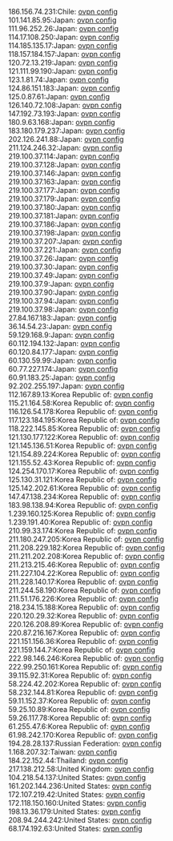 186.156.74.231:Chile: [ovpn config](vpn/186_156_74_231.ovpn)  
101.141.85.95:Japan: [ovpn config](vpn/101_141_85_95.ovpn)  
111.96.252.26:Japan: [ovpn config](vpn/111_96_252_26.ovpn)  
114.17.108.250:Japan: [ovpn config](vpn/114_17_108_250.ovpn)  
114.185.135.17:Japan: [ovpn config](vpn/114_185_135_17.ovpn)  
118.157.184.157:Japan: [ovpn config](vpn/118_157_184_157.ovpn)  
120.72.13.219:Japan: [ovpn config](vpn/120_72_13_219.ovpn)  
121.111.99.190:Japan: [ovpn config](vpn/121_111_99_190.ovpn)  
123.1.81.74:Japan: [ovpn config](vpn/123_1_81_74.ovpn)  
124.86.151.183:Japan: [ovpn config](vpn/124_86_151_183.ovpn)  
125.0.87.61:Japan: [ovpn config](vpn/125_0_87_61.ovpn)  
126.140.72.108:Japan: [ovpn config](vpn/126_140_72_108.ovpn)  
147.192.73.193:Japan: [ovpn config](vpn/147_192_73_193.ovpn)  
180.9.63.168:Japan: [ovpn config](vpn/180_9_63_168.ovpn)  
183.180.179.237:Japan: [ovpn config](vpn/183_180_179_237.ovpn)  
202.126.241.88:Japan: [ovpn config](vpn/202_126_241_88.ovpn)  
211.124.246.32:Japan: [ovpn config](vpn/211_124_246_32.ovpn)  
219.100.37.114:Japan: [ovpn config](vpn/219_100_37_114.ovpn)  
219.100.37.128:Japan: [ovpn config](vpn/219_100_37_128.ovpn)  
219.100.37.146:Japan: [ovpn config](vpn/219_100_37_146.ovpn)  
219.100.37.163:Japan: [ovpn config](vpn/219_100_37_163.ovpn)  
219.100.37.177:Japan: [ovpn config](vpn/219_100_37_177.ovpn)  
219.100.37.179:Japan: [ovpn config](vpn/219_100_37_179.ovpn)  
219.100.37.180:Japan: [ovpn config](vpn/219_100_37_180.ovpn)  
219.100.37.181:Japan: [ovpn config](vpn/219_100_37_181.ovpn)  
219.100.37.186:Japan: [ovpn config](vpn/219_100_37_186.ovpn)  
219.100.37.198:Japan: [ovpn config](vpn/219_100_37_198.ovpn)  
219.100.37.207:Japan: [ovpn config](vpn/219_100_37_207.ovpn)  
219.100.37.221:Japan: [ovpn config](vpn/219_100_37_221.ovpn)  
219.100.37.26:Japan: [ovpn config](vpn/219_100_37_26.ovpn)  
219.100.37.30:Japan: [ovpn config](vpn/219_100_37_30.ovpn)  
219.100.37.49:Japan: [ovpn config](vpn/219_100_37_49.ovpn)  
219.100.37.9:Japan: [ovpn config](vpn/219_100_37_9.ovpn)  
219.100.37.90:Japan: [ovpn config](vpn/219_100_37_90.ovpn)  
219.100.37.94:Japan: [ovpn config](vpn/219_100_37_94.ovpn)  
219.100.37.98:Japan: [ovpn config](vpn/219_100_37_98.ovpn)  
27.84.167.183:Japan: [ovpn config](vpn/27_84_167_183.ovpn)  
36.14.54.23:Japan: [ovpn config](vpn/36_14_54_23.ovpn)  
59.129.168.9:Japan: [ovpn config](vpn/59_129_168_9.ovpn)  
60.112.194.132:Japan: [ovpn config](vpn/60_112_194_132.ovpn)  
60.120.84.177:Japan: [ovpn config](vpn/60_120_84_177.ovpn)  
60.130.59.99:Japan: [ovpn config](vpn/60_130_59_99.ovpn)  
60.77.227.174:Japan: [ovpn config](vpn/60_77_227_174.ovpn)  
60.91.183.25:Japan: [ovpn config](vpn/60_91_183_25.ovpn)  
92.202.255.197:Japan: [ovpn config](vpn/92_202_255_197.ovpn)  
112.167.89.13:Korea Republic of: [ovpn config](vpn/112_167_89_13.ovpn)  
115.21.164.58:Korea Republic of: [ovpn config](vpn/115_21_164_58.ovpn)  
116.126.54.178:Korea Republic of: [ovpn config](vpn/116_126_54_178.ovpn)  
117.123.184.195:Korea Republic of: [ovpn config](vpn/117_123_184_195.ovpn)  
118.222.145.85:Korea Republic of: [ovpn config](vpn/118_222_145_85.ovpn)  
121.130.177.122:Korea Republic of: [ovpn config](vpn/121_130_177_122.ovpn)  
121.145.136.51:Korea Republic of: [ovpn config](vpn/121_145_136_51.ovpn)  
121.154.89.224:Korea Republic of: [ovpn config](vpn/121_154_89_224.ovpn)  
121.155.52.43:Korea Republic of: [ovpn config](vpn/121_155_52_43.ovpn)  
124.254.170.17:Korea Republic of: [ovpn config](vpn/124_254_170_17.ovpn)  
125.130.31.121:Korea Republic of: [ovpn config](vpn/125_130_31_121.ovpn)  
125.142.202.61:Korea Republic of: [ovpn config](vpn/125_142_202_61.ovpn)  
147.47.138.234:Korea Republic of: [ovpn config](vpn/147_47_138_234.ovpn)  
183.98.138.94:Korea Republic of: [ovpn config](vpn/183_98_138_94.ovpn)  
1.239.160.125:Korea Republic of: [ovpn config](vpn/1_239_160_125.ovpn)  
1.239.191.40:Korea Republic of: [ovpn config](vpn/1_239_191_40.ovpn)  
210.99.33.174:Korea Republic of: [ovpn config](vpn/210_99_33_174.ovpn)  
211.180.247.205:Korea Republic of: [ovpn config](vpn/211_180_247_205.ovpn)  
211.208.229.182:Korea Republic of: [ovpn config](vpn/211_208_229_182.ovpn)  
211.211.202.208:Korea Republic of: [ovpn config](vpn/211_211_202_208.ovpn)  
211.213.215.46:Korea Republic of: [ovpn config](vpn/211_213_215_46.ovpn)  
211.227.104.22:Korea Republic of: [ovpn config](vpn/211_227_104_22.ovpn)  
211.228.140.17:Korea Republic of: [ovpn config](vpn/211_228_140_17.ovpn)  
211.244.58.190:Korea Republic of: [ovpn config](vpn/211_244_58_190.ovpn)  
211.51.176.226:Korea Republic of: [ovpn config](vpn/211_51_176_226.ovpn)  
218.234.15.188:Korea Republic of: [ovpn config](vpn/218_234_15_188.ovpn)  
220.120.29.32:Korea Republic of: [ovpn config](vpn/220_120_29_32.ovpn)  
220.126.208.89:Korea Republic of: [ovpn config](vpn/220_126_208_89.ovpn)  
220.87.216.167:Korea Republic of: [ovpn config](vpn/220_87_216_167.ovpn)  
221.151.156.36:Korea Republic of: [ovpn config](vpn/221_151_156_36.ovpn)  
221.159.144.7:Korea Republic of: [ovpn config](vpn/221_159_144_7.ovpn)  
222.98.146.246:Korea Republic of: [ovpn config](vpn/222_98_146_246.ovpn)  
222.99.250.161:Korea Republic of: [ovpn config](vpn/222_99_250_161.ovpn)  
39.115.92.31:Korea Republic of: [ovpn config](vpn/39_115_92_31.ovpn)  
58.224.42.202:Korea Republic of: [ovpn config](vpn/58_224_42_202.ovpn)  
58.232.144.81:Korea Republic of: [ovpn config](vpn/58_232_144_81.ovpn)  
59.11.152.37:Korea Republic of: [ovpn config](vpn/59_11_152_37.ovpn)  
59.25.10.89:Korea Republic of: [ovpn config](vpn/59_25_10_89.ovpn)  
59.26.117.78:Korea Republic of: [ovpn config](vpn/59_26_117_78.ovpn)  
61.255.47.6:Korea Republic of: [ovpn config](vpn/61_255_47_6.ovpn)  
61.98.242.170:Korea Republic of: [ovpn config](vpn/61_98_242_170.ovpn)  
194.28.28.137:Russian Federation: [ovpn config](vpn/194_28_28_137.ovpn)  
1.168.207.32:Taiwan: [ovpn config](vpn/1_168_207_32.ovpn)  
184.22.152.44:Thailand: [ovpn config](vpn/184_22_152_44.ovpn)  
217.138.212.58:United Kingdom: [ovpn config](vpn/217_138_212_58.ovpn)  
104.218.54.137:United States: [ovpn config](vpn/104_218_54_137.ovpn)  
161.202.144.236:United States: [ovpn config](vpn/161_202_144_236.ovpn)  
172.107.219.42:United States: [ovpn config](vpn/172_107_219_42.ovpn)  
172.118.150.160:United States: [ovpn config](vpn/172_118_150_160.ovpn)  
198.13.36.179:United States: [ovpn config](vpn/198_13_36_179.ovpn)  
208.94.244.242:United States: [ovpn config](vpn/208_94_244_242.ovpn)  
68.174.192.63:United States: [ovpn config](vpn/68_174_192_63.ovpn)  
